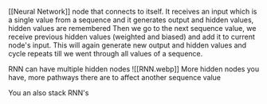 [[Neural Network]] node that connects to itself.
It receives an input which is a single value from a sequence and it generates output and hidden values, hidden values are remembered
Then we go to the next sequence value, we receive previous hidden values (weighted and biased) and add it to current node's input.
This will again generate new output and hidden values and cycle repeats till we went through all values of a sequence.

RNN can have multiple hidden nodes
![[RNN.webp]]
More hidden nodes you have, more pathways there are to affect another sequence value

You an also stack RNN's
